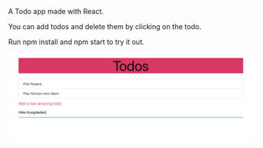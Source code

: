 A Todo app made with React.

You can add todos and delete them by clicking on the todo.

Run npm install and npm start to try it out.

![](imgTodo.png)
